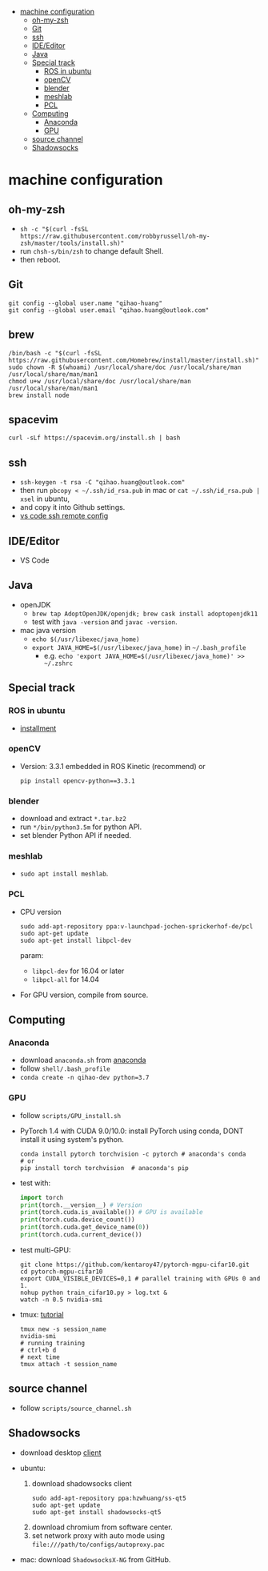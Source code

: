 - [machine configuration](#machine-configuration)
  - [oh-my-zsh](#oh-my-zsh)
  - [Git](#git)
  - [ssh](#ssh)
  - [IDE/Editor](#ideeditor)
  - [Java](#java)
  - [Special track](#special-track)
    - [ROS in ubuntu](#ros-in-ubuntu)
    - [openCV](#opencv)
    - [blender](#blender)
    - [meshlab](#meshlab)
    - [PCL](#pcl)
  - [Computing](#computing)
    - [Anaconda](#anaconda)
    - [GPU](#gpu)
  - [source channel](#source-channel)
  - [Shadowsocks](#shadowsocks)

# machine configuration

## oh-my-zsh
- `sh -c "$(curl -fsSL https://raw.githubusercontent.com/robbyrussell/oh-my-zsh/master/tools/install.sh)"`
- run `chsh-s/bin/zsh` to change default Shell. 
- then reboot.
  
## Git
  ```shell
  git config --global user.name "qihao-huang"
  git config --global user.email "qihao.huang@outlook.com"
  ```
## brew
  ```shell
  /bin/bash -c "$(curl -fsSL https://raw.githubusercontent.com/Homebrew/install/master/install.sh)"
  sudo chown -R $(whoami) /usr/local/share/doc /usr/local/share/man /usr/local/share/man/man1
  chmod u+w /usr/local/share/doc /usr/local/share/man /usr/local/share/man/man1
  brew install node
  ```
## spacevim
  ```shell
  curl -sLf https://spacevim.org/install.sh | bash
  ```

## ssh
- `ssh-keygen -t rsa -C "qihao.huang@outlook.com"`
- then run `pbcopy < ~/.ssh/id_rsa.pub` in mac or `cat ~/.ssh/id_rsa.pub | xsel` in ubuntu,
- and copy it into Github settings.
- [vs code ssh remote config](./configs/.ssh_gpufarm_config)

## IDE/Editor 
- VS Code

## Java
- openJDK
    * `brew tap AdoptOpenJDK/openjdk; brew cask install adoptopenjdk11`
    * test with `java -version` and `javac -version`.
- mac java version
    * `echo $(/usr/libexec/java_home)`
    * `export JAVA_HOME=$(/usr/libexec/java_home)` in `~/.bash_profile`
      * e.g. `echo 'export JAVA_HOME=$(/usr/libexec/java_home)' >> ~/.zshrc`

## Special track
### ROS in ubuntu
- [installment](http://wiki.ros.org/kinetic/Installation/Ubuntu)

### openCV
- Version: 3.3.1 embedded in ROS Kinetic (recommend)
  or 
  ``` shell
  pip install opencv-python==3.3.1
  ```

### blender
- download and extract ```*.tar.bz2```
- run `*/bin/python3.5m` for python API.
- set blender Python API if needed.

### meshlab
- `sudo apt install meshlab`.

### PCL
- CPU version
  ```shell
  sudo add-apt-repository ppa:v-launchpad-jochen-sprickerhof-de/pcl
  sudo apt-get update
  sudo apt-get install libpcl-dev
  ```

  param: 
  - `libpcl-dev` for 16.04 or later 
  - `libpcl-all` for 14.04

- For GPU version, compile from source.

## Computing
### Anaconda
-  download `anaconda.sh` from [anaconda](https://www.anaconda.com/distribution/)
-  follow `shell/.bash_profile`
-  `conda create -n qihao-dev python=3.7`

### GPU
- follow `scripts/GPU_install.sh`
- PyTorch 1.4 with CUDA 9.0/10.0: 
  install PyTorch using conda, DONT install it using system's python.
  ```shell
  conda install pytorch torchvision -c pytorch # anaconda's conda
  # or
  pip install torch torchvision  # anaconda's pip
  ```
- test with:
  ```python
  import torch
  print(torch.__version__) # Version
  print(torch.cuda.is_available()) # GPU is available
  print(torch.cuda.device_count())
  print(torch.cuda.get_device_name(0))
  print(torch.cuda.current_device())
  ```
    
- test multi-GPU:
  ```shell
  git clone https://github.com/kentaroy47/pytorch-mgpu-cifar10.git
  cd pytorch-mgpu-cifar10
  export CUDA_VISIBLE_DEVICES=0,1 # parallel training with GPUs 0 and 1.
  nohup python train_cifar10.py > log.txt &
  watch -n 0.5 nvidia-smi
  ```

- tmux:
  [tutorial](http://www.ruanyifeng.com/blog/2019/10/tmux.html)
  ```
  tmux new -s session_name
  nvidia-smi
  # running training
  # ctrl+b d
  # next time
  tmux attach -t session_name
  ```

## source channel
- follow `scripts/source_channel.sh`

## Shadowsocks
- download desktop [client](https://shadowsocks.org/en/download/clients.html)
- ubuntu:
  1. download shadowsocks client
      ```shell
      sudo add-apt-repository ppa:hzwhuang/ss-qt5
      sudo apt-get update
      sudo apt-get install shadowsocks-qt5
      ```
  2. download chromium from software center.
  3. set network proxy with auto mode using `file:///path/to/configs/autoproxy.pac`
   
- mac: download `ShadowsocksX-NG` from GitHub.
